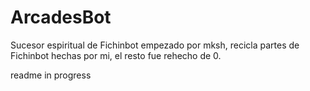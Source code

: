 # ArcadesBot
Sucesor espiritual de Fichinbot empezado por mksh, recicla partes de Fichinbot hechas por mi, el resto fue rehecho de 0. 

readme in progress
